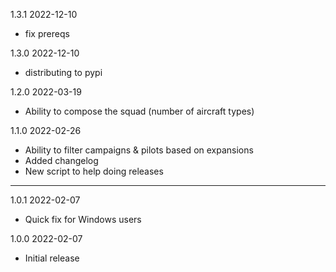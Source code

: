 1.3.1 2022-12-10

- fix prereqs

1.3.0 2022-12-10

- distributing to pypi

1.2.0 2022-03-19

- Ability to compose the squad (number of aircraft types)

1.1.0 2022-02-26

- Ability to filter campaigns & pilots based on expansions
- Added changelog
- New script to help doing releases

---

1.0.1 2022-02-07

- Quick fix for Windows users

1.0.0 2022-02-07

- Initial release
